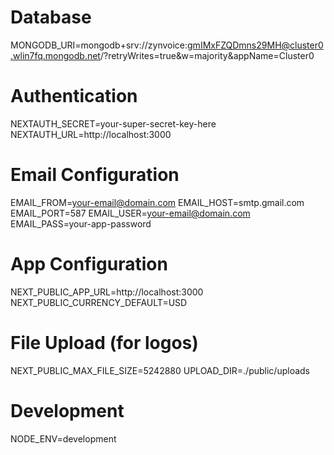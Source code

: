 

# Database

MONGODB_URI=mongodb+srv://zynvoice:gmIMxFZQDmns29MH@cluster0.wlin7fq.mongodb.net/?retryWrites=true&w=majority&appName=Cluster0

# Authentication

NEXTAUTH_SECRET=your-super-secret-key-here
NEXTAUTH_URL=http://localhost:3000

# Email Configuration

EMAIL_FROM=your-email@domain.com
EMAIL_HOST=smtp.gmail.com
EMAIL_PORT=587
EMAIL_USER=your-email@domain.com
EMAIL_PASS=your-app-password

# App Configuration

NEXT_PUBLIC_APP_URL=http://localhost:3000
NEXT_PUBLIC_CURRENCY_DEFAULT=USD

# File Upload (for logos)

NEXT_PUBLIC_MAX_FILE_SIZE=5242880
UPLOAD_DIR=./public/uploads

# Development

NODE_ENV=development
